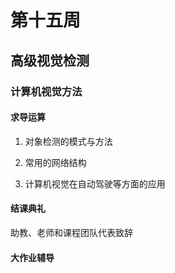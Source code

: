 # 第十五周

## 高级视觉检测

### 计算机视觉方法

#### 求导运算

1. 对象检测的模式与方法

2. 常用的网络结构

3. 计算机视觉在自动驾驶等方面的应用

   

#### 结课典礼

助教、老师和课程团队代表致辞



#### 大作业辅导

